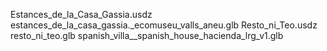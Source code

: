 Estances_de_la_Casa_Gassia.usdz
estances_de_la_casa_gassia._ecomuseu_valls_aneu.glb
Resto_ni_Teo.usdz
resto_ni_teo.glb
spanish_villa__spanish_house_hacienda_lrg_v1.glb
